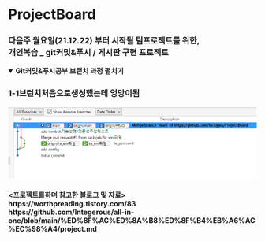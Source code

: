 # ProjectBoard

<h3>다음주 월요일(21.12.22) 부터 시작될 팀프로젝트를 위한, <br>
개인복습 _ git커밋&푸시 / 게시판 구현 프로젝트</h3>

<details open>
  
  <summary> 
    <b>Git커밋&푸시공부 브런치 과정 펼치기</b>
  </summary>
  <div>
   <h3>1-1브런치처음으로생성했는데 엉망이됨</h3>
   <img src=/image/add_gitimage.jpg>
  </div>
</details>





















<h4>
<프로젝트를하며 참고한 블로그 및 자료><br>
https://worthpreading.tistory.com/83<br>  
https://github.com/Integerous/all-in-one/blob/main/%ED%8F%AC%ED%8A%B8%ED%8F%B4%EB%A6%AC%EC%98%A4/project.md
</h4>
